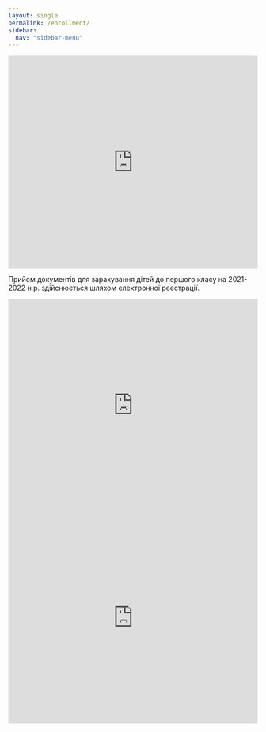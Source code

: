```yaml
---
layout: single
permalink: /enrollment/
sidebar:
  nav: "sidebar-menu"
---
```


<div style="left: 0; width: 100%; height: 0; position: relative; padding-bottom: 85.0847%;"><iframe src="https://drive.google.com/file/d/1p-nv3eG5IaHRIiZNcl9hp63_QF7tPkWD/preview" style="border: 0; top: 0; left: 0; width: 100%; height: 100%; position: absolute;" allowfullscreen></iframe></div>

Прийом документів для зарахування дітей до першого класу на 2021-2022 н.р. здійснюється шляхом електронної реєстрації.

<div style="left: 0; width: 100%; height: 0; position: relative; padding-bottom: 85.0847%;"><iframe src="https://drive.google.com/file/d/1CWDRgfbM-uRIi-C0DAbcyJdnVx0kBKLm/preview" style="border: 0; top: 0; left: 0; width: 100%; height: 100%; position: absolute;" allowfullscreen></iframe></div>
<div style="left: 0; width: 100%; height: 0; position: relative; padding-bottom: 85.0847%;"><iframe src="https://drive.google.com/file/d/1AL3CqapuIlWs0T5j5wyvs7DAtqniQUVK/preview" style="border: 0; top: 0; left: 0; width: 100%; height: 100%; position: absolute;" allowfullscreen></iframe></div>
